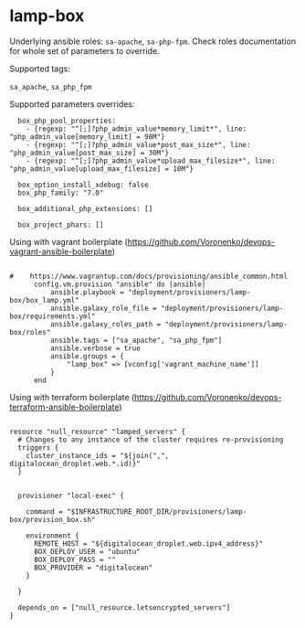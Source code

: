 lamp-box
========

Underlying ansible roles: `sa-apache`, `sa-php-fpm`.  Check roles documentation for whole set of parameters to override.

Supported tags:

`sa_apache`, `sa_php_fpm`

Supported parameters overrides:


```
  box_php_pool_properties:
    - {regexp: "^[;]?php_admin_value*memory_limit*", line: "php_admin_value[memory_limit] = 98M"}
    - {regexp: "^[;]?php_admin_value*post_max_size*", line: "php_admin_value[post_max_size] = 30M"}
    - {regexp: "^[;]?php_admin_value*upload_max_filesize*", line: "php_admin_value[upload_max_filesize] = 10M"}

  box_option_install_xdebug: false
  box_php_family: "7.0"

  box_additional_php_extensions: []

  box_project_phars: []

```


Using with vagrant boilerplate (https://github.com/Voronenko/devops-vagrant-ansible-boilerplate)

```

#    https://www.vagrantup.com/docs/provisioning/ansible_common.html
      config.vm.provision "ansible" do |ansible|
          ansible.playbook = "deployment/provisioners/lamp-box/box_lamp.yml"
          ansible.galaxy_role_file = "deployment/provisioners/lamp-box/requirements.yml"
          ansible.galaxy_roles_path = "deployment/provisioners/lamp-box/roles"
          ansible.tags = ["sa_apache", "sa_php_fpm"]
          ansible.verbose = true
          ansible.groups = {
              "lamp_box" => [vconfig['vagrant_machine_name']]
          }
      end

```


Using with terraform boilerplate (https://github.com/Voronenko/devops-terraform-ansible-boilerplate)

```

resource "null_resource" "lamped_servers" {
  # Changes to any instance of the cluster requires re-provisioning
  triggers {
    cluster_instance_ids = "${join(",", digitalocean_droplet.web.*.id)}"
  }


  provisioner "local-exec" {

    command = "$INFRASTRUCTURE_ROOT_DIR/provisioners/lamp-box/provision_box.sh"

    environment {
      REMOTE_HOST = "${digitalocean_droplet.web.ipv4_address}"
      BOX_DEPLOY_USER = "ubuntu"
      BOX_DEPLOY_PASS = ""
      BOX_PROVIDER = "digitalocean"
    }

  }

  depends_on = ["null_resource.letsencrypted_servers"]
}

```
